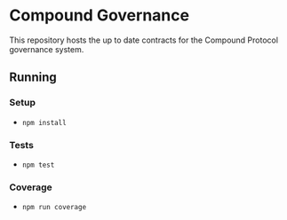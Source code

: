 # Compound Governance
This repository hosts the up to date contracts for the Compound Protocol governance system.

## Running
### Setup
- `npm install`
### Tests
- `npm test`
### Coverage
- `npm run coverage`

